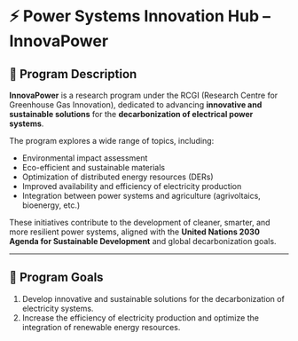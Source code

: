 # ⚡ Power Systems Innovation Hub – InnovaPower

## 🌱 Program Description

**InnovaPower** is a research program under the RCGI (Research Centre for Greenhouse Gas Innovation), dedicated to advancing **innovative and sustainable solutions** for the **decarbonization of electrical power systems**.

The program explores a wide range of topics, including:

- Environmental impact assessment  
- Eco-efficient and sustainable materials  
- Optimization of distributed energy resources (DERs)  
- Improved availability and efficiency of electricity production  
- Integration between power systems and agriculture (agrivoltaics, bioenergy, etc.)

These initiatives contribute to the development of cleaner, smarter, and more resilient power systems, aligned with the **United Nations 2030 Agenda for Sustainable Development** and global decarbonization goals.

---

## 🎯 Program Goals

1. Develop innovative and sustainable solutions for the decarbonization of electricity systems.  
2. Increase the efficiency of electricity production and optimize the integration of renewable energy resources.
